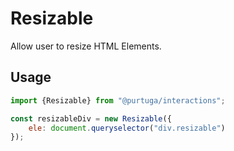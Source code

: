 # Resizable

Allow user to resize HTML Elements.

## Usage

```javascript
import {Resizable} from "@purtuga/interactions";

const resizableDiv = new Resizable({
    ele: document.queryselector("div.resizable")
});
```


